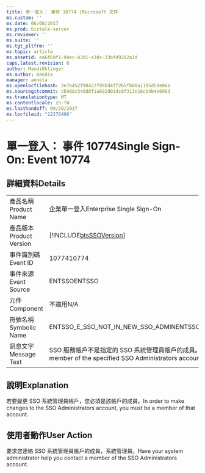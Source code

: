 ```yaml
---
title: 單一登入： 事件 10774 |Microsoft 文件
ms.custom: ''
ms.date: 06/08/2017
ms.prod: biztalk-server
ms.reviewer: ''
ms.suite: ''
ms.tgt_pltfrm: ''
ms.topic: article
ms.assetid: ea6f69f1-94ec-43d1-a3dc-33bfd9282a1d
caps.latest.revision: 6
author: MandiOhlinger
ms.author: mandia
manager: anneta
ms.openlocfilehash: 2e7b452f90422f08bd4ff265fb88a1195d5de06a
ms.sourcegitcommit: cb908c540d8f1a692d01dc8f313e16cb4b4e696d
ms.translationtype: MT
ms.contentlocale: zh-TW
ms.lasthandoff: 09/20/2017
ms.locfileid: "22276406"
---
```

# <a name="single-sign-on-event-10774"></a><span data-ttu-id="2afc2-102">單一登入： 事件 10774</span><span class="sxs-lookup"><span data-stu-id="2afc2-102">Single Sign-On: Event 10774</span></span>
## <a name="details"></a><span data-ttu-id="2afc2-103">詳細資料</span><span class="sxs-lookup"><span data-stu-id="2afc2-103">Details</span></span>  
  
|||  
|-|-|  
|<span data-ttu-id="2afc2-104">產品名稱</span><span class="sxs-lookup"><span data-stu-id="2afc2-104">Product Name</span></span>|<span data-ttu-id="2afc2-105">企業單一登入</span><span class="sxs-lookup"><span data-stu-id="2afc2-105">Enterprise Single Sign-On</span></span>|  
|<span data-ttu-id="2afc2-106">產品版本</span><span class="sxs-lookup"><span data-stu-id="2afc2-106">Product Version</span></span>|[!INCLUDE[btsSSOVersion](../includes/btsssoversion-md.md)]|  
|<span data-ttu-id="2afc2-107">事件識別碼</span><span class="sxs-lookup"><span data-stu-id="2afc2-107">Event ID</span></span>|<span data-ttu-id="2afc2-108">10774</span><span class="sxs-lookup"><span data-stu-id="2afc2-108">10774</span></span>|  
|<span data-ttu-id="2afc2-109">事件來源</span><span class="sxs-lookup"><span data-stu-id="2afc2-109">Event Source</span></span>|<span data-ttu-id="2afc2-110">ENTSSO</span><span class="sxs-lookup"><span data-stu-id="2afc2-110">ENTSSO</span></span>|  
|<span data-ttu-id="2afc2-111">元件</span><span class="sxs-lookup"><span data-stu-id="2afc2-111">Component</span></span>|<span data-ttu-id="2afc2-112">不適用</span><span class="sxs-lookup"><span data-stu-id="2afc2-112">N/A</span></span>|  
|<span data-ttu-id="2afc2-113">符號名稱</span><span class="sxs-lookup"><span data-stu-id="2afc2-113">Symbolic Name</span></span>|<span data-ttu-id="2afc2-114">ENTSSO_E_SSO_NOT_IN_NEW_SSO_ADMIN</span><span class="sxs-lookup"><span data-stu-id="2afc2-114">ENTSSO_E_SSO_NOT_IN_NEW_SSO_ADMIN</span></span>|  
|<span data-ttu-id="2afc2-115">訊息文字</span><span class="sxs-lookup"><span data-stu-id="2afc2-115">Message Text</span></span>|<span data-ttu-id="2afc2-116">SSO 服務帳戶不是指定的 SSO 系統管理員帳戶的成員。</span><span class="sxs-lookup"><span data-stu-id="2afc2-116">The SSO service account is not a member of the specified SSO Administrators account.</span></span>|  
  
## <a name="explanation"></a><span data-ttu-id="2afc2-117">說明</span><span class="sxs-lookup"><span data-stu-id="2afc2-117">Explanation</span></span>  
 <span data-ttu-id="2afc2-118">若要變更 SSO 系統管理員帳戶，您必須是該帳戶的成員。</span><span class="sxs-lookup"><span data-stu-id="2afc2-118">In order to make changes to the SSO Administrators account, you must be a member of that account.</span></span>  
  
## <a name="user-action"></a><span data-ttu-id="2afc2-119">使用者動作</span><span class="sxs-lookup"><span data-stu-id="2afc2-119">User Action</span></span>  
 <span data-ttu-id="2afc2-120">要求您連絡 SSO 系統管理員帳戶的成員，系統管理員。</span><span class="sxs-lookup"><span data-stu-id="2afc2-120">Have your system administrator help you contact a member of the SSO Administrators account.</span></span>
